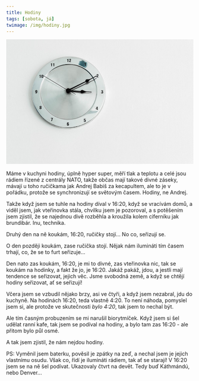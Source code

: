 ```yaml
---
title: Hodiny
tags: [sobota, já]
twimage: /img/hodiny.jpg
---
```


![cover](/img/hodiny.jpg)

Máme v kuchyni hodiny, úplně hyper super, měří tlak a teplotu a celé jsou rádiem řízené z centrály NATO, takže občas mají takové divné záseky, mávají u toho ručičkama jak Andrej Babiš za kecapultem, ale to je v pořádku, protože se synchronizují se světovým časem. Hodiny, ne Andrej.

Takže když jsem se tuhle na hodiny díval v 16:20, když se vracívám domů, a viděl jsem, jak vteřinovka stála, chvilku jsem je pozoroval, a s potěšením jsem zjistil, že se najednou divě rozběhla a kroužila kolem ciferníku jak brundibár. Inu, technika.

Druhý den na ně koukám, 16:20, ručičky stojí... No co, seřizují se.

O den později koukám, zase ručička stojí. Nějak nám ilumináti tím časem trhají, co, že se to furt seřizuje...

Den nato zas koukám, 16:20, je mi to divné, zas vteřinovka nic, tak se koukám na hodinky, a fakt že jo, je 16:20. Jakáž pakáž, jdou, a jestli mají tendence se seřizovat, jejich věc. Jsme svobodná země, a když se chtějí hodiny seřizovat, ať se seřizují!

Včera jsem se vzbudil nějako brzy, asi ve čtyři, a když jsem nezabral, jdu do kuchyně. Na hodinách 16:20, teda vlastně 4:20. To není náhoda, pomyslel jsem si, ale protože ve skutečnosti _bylo 4:20_, tak jsem to nechal být.

Ale tím časným probuzením se mi narušil biorytmíček. Když jsem si šel udělat ranní kafe, tak jsem se podíval na hodiny, a bylo tam zas 16:20 - ale přitom bylo půl osmé.

A tak jsem zjistil, že nám nejdou hodiny. 

PS: Vyměnil jsem baterku, pověsil je zpátky na zeď, a nechal jsem je jejich vlastnímu osudu. Však co, řídí je ilumináti rádiem, tak ať se starají! V 16:20 jsem se na ně šel podívat. Ukazovaly čtvrt na devět. Tedy buď Káthmándú, nebo Denver...